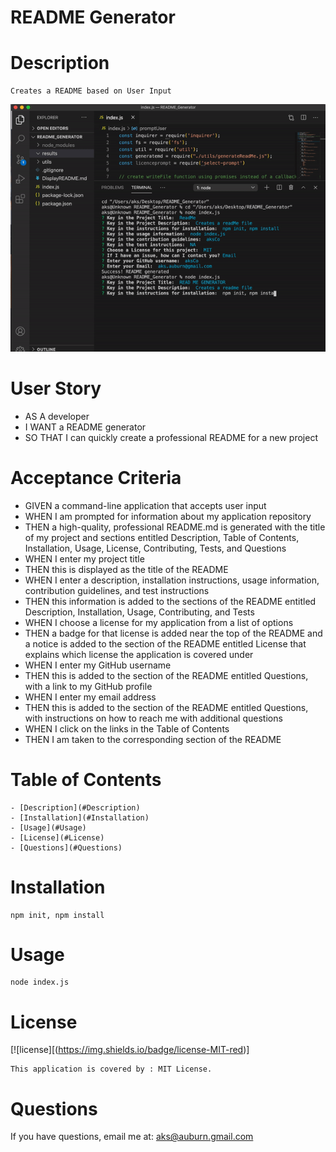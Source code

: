 # README Generator

# Description
    Creates a README based on User Input

![Here's a Gif](assets/Gif/README.gif)



# User Story    

- AS A developer
- I WANT a README generator
- SO THAT I can quickly create a professional README for a new project


# Acceptance Criteria

- GIVEN a command-line application that accepts user input
- WHEN I am prompted for information about my application repository
- THEN a high-quality, professional README.md is generated with the title of my project and sections entitled Description, Table of Contents, Installation, Usage, License, Contributing, Tests, and Questions
- WHEN I enter my project title
- THEN this is displayed as the title of the README
- WHEN I enter a description, installation instructions, usage information, contribution guidelines, and test instructions
- THEN this information is added to the sections of the README entitled Description, Installation, Usage, Contributing, and Tests
- WHEN I choose a license for my application from a list of options
- THEN a badge for that license is added near the top of the README and a notice is added to the section of the README entitled License that explains which license the application is covered under
- WHEN I enter my GitHub username
- THEN this is added to the section of the README entitled Questions, with a link to my GitHub profile
- WHEN I enter my email address
- THEN this is added to the section of the README entitled Questions, with instructions on how to reach me with additional questions
- WHEN I click on the links in the Table of Contents
- THEN I am taken to the corresponding section of the README


# Table of Contents

    - [Description](#Description)
    - [Installation](#Installation)
    - [Usage](#Usage)
    - [License](#License)
    - [Questions](#Questions)

# Installation
    npm init, npm install

# Usage
    node index.js

# License

[![license][(https://img.shields.io/badge/license-MIT-red)]
   
    This application is covered by : MIT License.

# Questions
If you have questions, email me at: aks@auburn.gmail.com 
